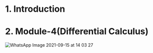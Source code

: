 # 1. Introduction
# 2. Module-4(Differential Calculus)




![WhatsApp Image 2021-09-15 at 14 03 27](https://user-images.githubusercontent.com/83713146/133399719-e49c44f2-46a4-4a8e-9694-22f38d21580b.jpeg)

